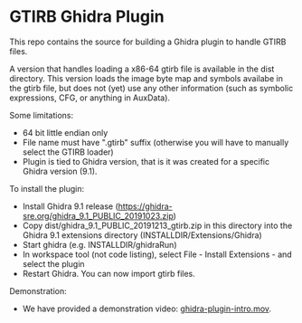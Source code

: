 # GTIRB Ghidra Plugin

This repo contains the source for building a Ghidra plugin to handle GTIRB files.

A version that handles loading a x86-64 gtirb file is available in the dist directory. This version loads the image byte map and symbols availabe in the gtirb file, but does not (yet) use any other information (such as symbolic expressions, CFG, or anything in AuxData).

Some limitations:
 - 64 bit little endian only
 - File name must have ".gtirb" suffix (otherwise you will have to manually select the GTIRB loader)
 - Plugin is tied to Ghidra version, that is it was created for a specific Ghidra version (9.1).

To install the plugin:
 - Install Ghidra 9.1 release (https://ghidra-sre.org/ghidra_9.1_PUBLIC_20191023.zip)
 - Copy dist/ghidra_9.1_PUBLIC_20191213_gtirb.zip in this directory into the Ghidra 9.1 extensions directory (INSTALLDIR/Extensions/Ghidra)
 - Start ghidra (e.g. INSTALLDIR/ghidraRun)
 - In workspace tool (not code listing), select File - Install Extensions - and select the plugin
 - Restart Ghidra. You can now import gtirb files.

Demonstration:
 - We have provided a demonstration video: [ghidra-plugin-intro.mov](ghidra-plugin-intro.mov).

